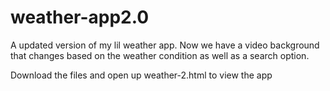 # weather-app2.0
A updated version of my lil weather app. Now we have a video background that changes based on the weather condition as well as a search option.

Download the files and open up weather-2.html to view the app
